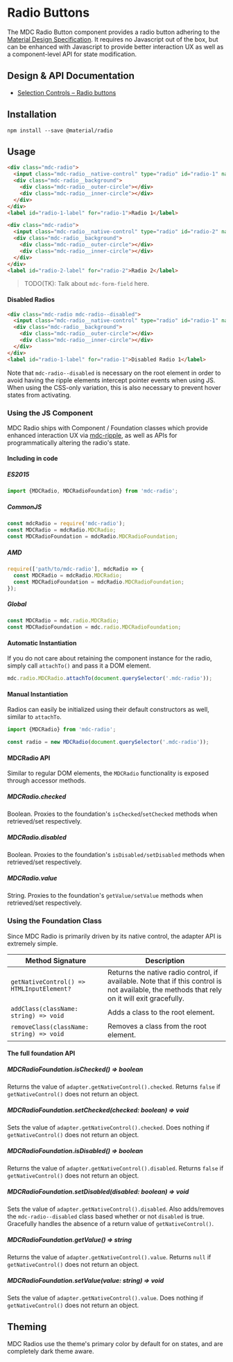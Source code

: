 <!--docs:
title: "Radio Buttons"
layout: detail
section: components
iconId: radio_button
-->

# Radio Buttons

The MDC Radio Button component provides a radio button adhering to the [Material Design Specification](https://material.io/guidelines/components/selection-controls.html#selection-controls-radio-button).
It requires no Javascript out of the box, but can be enhanced with Javascript to provide better
interaction UX as well as a component-level API for state modification.

## Design & API Documentation

<ul class="icon-list">
  <li class="icon-list-item icon-list-item--spec">
    <a href="https://material.io/guidelines/components/selection-controls.html#selection-controls-radio-button">Selection Controls – Radio buttons</a>
  </li>
</ul>

## Installation

```
npm install --save @material/radio
```

## Usage

```html
<div class="mdc-radio">
  <input class="mdc-radio__native-control" type="radio" id="radio-1" name="radios" checked>
  <div class="mdc-radio__background">
    <div class="mdc-radio__outer-circle"></div>
    <div class="mdc-radio__inner-circle"></div>
  </div>
</div>
<label id="radio-1-label" for="radio-1">Radio 1</label>

<div class="mdc-radio">
  <input class="mdc-radio__native-control" type="radio" id="radio-2" name="radios">
  <div class="mdc-radio__background">
    <div class="mdc-radio__outer-circle"></div>
    <div class="mdc-radio__inner-circle"></div>
  </div>
</div>
<label id="radio-2-label" for="radio-2">Radio 2</label>
```

> TODO(TK): Talk about `mdc-form-field` here.

#### Disabled Radios

```html
<div class="mdc-radio mdc-radio--disabled">
  <input class="mdc-radio__native-control" type="radio" id="radio-1" name="radios" disabled>
  <div class="mdc-radio__background">
    <div class="mdc-radio__outer-circle"></div>
    <div class="mdc-radio__inner-circle"></div>
  </div>
</div>
<label id="radio-1-label" for="radio-1">Disabled Radio 1</label>
```

Note that `mdc-radio--disabled` is necessary on the root element in order to avoid having the ripple
elements intercept pointer events when using JS. When using the CSS-only variation, this is also
necessary to prevent hover states from activating.

### Using the JS Component

MDC Radio ships with Component / Foundation classes which provide enhanced interaction UX via
[mdc-ripple](../mdc-ripple), as well as APIs for programmatically altering the radio's state.

#### Including in code

##### ES2015

```javascript
import {MDCRadio, MDCRadioFoundation} from 'mdc-radio';
```

##### CommonJS

```javascript
const mdcRadio = require('mdc-radio');
const MDCRadio = mdcRadio.MDCRadio;
const MDCRadioFoundation = mdcRadio.MDCRadioFoundation;
```

##### AMD

```javascript
require(['path/to/mdc-radio'], mdcRadio => {
  const MDCRadio = mdcRadio.MDCRadio;
  const MDCRadioFoundation = mdcRadio.MDCRadioFoundation;
});
```

##### Global

```javascript
const MDCRadio = mdc.radio.MDCRadio;
const MDCRadioFoundation = mdc.radio.MDCRadioFoundation;
```

#### Automatic Instantiation

If you do not care about retaining the component instance for the radio, simply call `attachTo()`
and pass it a DOM element.

```javascript
mdc.radio.MDCRadio.attachTo(document.querySelector('.mdc-radio'));
```

#### Manual Instantiation

Radios can easily be initialized using their default constructors as well, similar to `attachTo`.

```javascript
import {MDCRadio} from 'mdc-radio';

const radio = new MDCRadio(document.querySelector('.mdc-radio'));
```

#### MDCRadio API

Similar to regular DOM elements, the `MDCRadio` functionality is exposed through accessor
methods.

##### MDCRadio.checked

Boolean. Proxies to the foundation's `isChecked`/`setChecked` methods when retrieved/set
respectively.

##### MDCRadio.disabled

Boolean. Proxies to the foundation's `isDisabled/setDisabled` methods when retrieved/set
respectively.

##### MDCRadio.value

String. Proxies to the foundation's `getValue/setValue` methods when retrieved/set
respectively.

### Using the Foundation Class

Since MDC Radio is primarily driven by its native control, the adapter API is extremely simple.

| Method Signature | Description |
| --- | --- |
| `getNativeControl() => HTMLInputElement?` | Returns the native radio control, if available. Note that if this control is not available, the methods that rely on it will exit gracefully.|
| `addClass(className: string) => void` | Adds a class to the root element. |
| `removeClass(className: string) => void` | Removes a class from the root element. |

#### The full foundation API

##### MDCRadioFoundation.isChecked() => boolean

Returns the value of `adapter.getNativeControl().checked`. Returns `false` if `getNativeControl()`
does not return an object.

##### MDCRadioFoundation.setChecked(checked: boolean) => void

Sets the value of `adapter.getNativeControl().checked`. Does nothing if `getNativeControl()` does
not return an object.

##### MDCRadioFoundation.isDisabled() => boolean

Returns the value of `adapter.getNativeControl().disabled`. Returns `false` if `getNativeControl()`
does not return an object.

##### MDCRadioFoundation.setDisabled(disabled: boolean) => void

Sets the value of `adapter.getNativeControl().disabled`. Also adds/removes the `mdc-radio--disabled`
class based whether or not `disabled` is true. Gracefully handles the absence of a return value of
`getNativeControl()`.

##### MDCRadioFoundation.getValue() => string

Returns the value of `adapter.getNativeControl().value`. Returns `null` if `getNativeControl()`
does not return an object.

##### MDCRadioFoundation.setValue(value: string) => void

Sets the value of `adapter.getNativeControl().value`. Does nothing if `getNativeControl()` does
not return an object.

## Theming

MDC Radios use the theme's primary color by default for on states, and are completely dark theme
aware.
